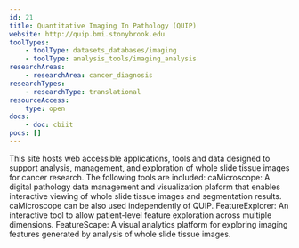 ```yaml
---
id: 21
title: Quantitative Imaging In Pathology (QUIP)
website: http://quip.bmi.stonybrook.edu
toolTypes:
	- toolType: datasets_databases/imaging
	- toolType: analysis_tools/imaging_analysis
researchAreas:
	- researchArea: cancer_diagnosis
researchTypes:
	- researchType: translational
resourceAccess:
    type: open
docs:
    - doc: cbiit
pocs: []        
---
```

This site hosts web accessible applications, tools and data designed to support analysis, management, and exploration of whole slide tissue images for cancer research. The following tools are included: caMicroscope: A digital pathology data management and visualization plaform that enables interactive viewing of whole slide tissue images and segmentation results. caMicroscope can be also used independently of QUIP. FeatureExplorer: An interactive tool to allow patient-level feature exploration across multiple dimensions. FeatureScape: A visual analytics platform for exploring imaging features generated by analysis of whole slide tissue images.

